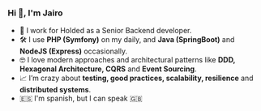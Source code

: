 ### Hi 👋, I'm Jairo


- :office: I work for Holded as a Senior Backend developer.
- 🛠 I use **PHP (Symfony)** on my daily, and **Java (SpringBoot)** and **NodeJS (Express)** occasionally.
- :nerd_face: I love modern approaches and architectural patterns like **DDD, Hexagonal Architecture, CQRS** and **Event Sourcing**.
- :chart_with_upwards_trend: I’m crazy about **testing, good practices, scalability, resilience** and **distributed systems**. 
- :es: I'm spanish, but I can speak 🇬🇧
